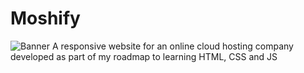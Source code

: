 # Moshify
![Banner](https://github.com/GovanDBT/Moshify/assets/62579660/b5360b2e-d3cb-49a3-9b69-2e949dd9520c)
A responsive website for an online cloud hosting company developed as part of my roadmap to learning HTML, CSS and JS
